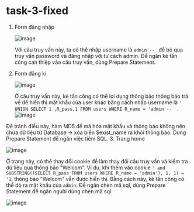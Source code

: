 # task-3-fixed

1. Form đăng nhập
   
   ![image](https://github.com/4thuthu/task-3-fixed/assets/146660348/9f4dc315-7985-43c4-93c1-c563de19d9f6)
   
   Với câu truy vấn này, ta có thể nhập username là `admin'-- ` để bỏ qua truy vấn password và đăng nhập với tư cách admin.
    Để ngăn kẻ tấn công can thiệp vào câu truy vấn, dùng Prepare Statement.
2. Form đăng kí

   ![image](https://github.com/4thuthu/task-3-fixed/assets/146660348/efccdb25-0f61-487e-8a6c-cac8b9afb1a3)

   Ở câu truy vấn này, kẻ tấn công có thể lợi dụng thông báo thông báo trả về để hiển thị mật khẩu của user khác bằng cách nhập username là `' UNION SELECT 1 ,R_pass,1 FROM users WHERE R_name = 'admin'--  `.
   ![image](https://github.com/4thuthu/task-3-fixed/assets/146660348/b3e1600f-008a-4817-bec9-5427635a7503)

  Để tránh điều này, hàm MD5 để mã hóa mật khẩu và thông báo không nên chứa dữ liệu từ Database -> xóa biến $exist_name ra khỏi thông báo. Dùng Prepare Statement để ngăn việc tiêm SQL.
3. Trang home

   ![image](https://github.com/4thuthu/task-3-fixed/assets/146660348/0ffe60b6-1202-49ea-9753-ccd29035a3bd)

   Ở trang này, có thể thay đổi cookie để làm thay đổi câu truy vấn và kiểm tra dữ liệu qua thông báo "Welcom".
   Ví dụ, khi thêm vào cookie `' and SUBSTRING((SELECT R_pass FROM users WHERE R_name = 'admin'), 1, 1) = '1`, thông báo "Welcom" vẫn được hiển thị. Bằng cách này, kẻ tấn công có thể dò ra mật khẩu của `admin`.
   Để ngăn chèn mã sql, dùng Prepare Statement để ngăn người dùng chèn mã sql.

   ![image](https://github.com/4thuthu/task-3-fixed/assets/146660348/66cac8d3-1e1d-42c2-b35e-21dd77c03511)

   


